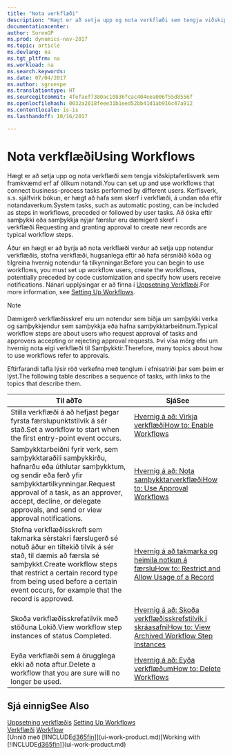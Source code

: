 ```yaml
---
title: "Nota verkflæði"
description: "Hægt er að setja upp og nota verkflæði sem tengja viðskiptaferlisverk sem framkvæmd erf af ólíkum notandi. Kerfisverk, s.s. sjálfvirk bókun, er hægt að hafa sem skerf í verkflæði, á undan eða eftir notandaverkum. Að óska eftir samþykki eða samþykkja nýjar færslur eru dæmigerð skref í verkflæði."
documentationcenter: 
author: SorenGP
ms.prod: dynamics-nav-2017
ms.topic: article
ms.devlang: na
ms.tgt_pltfrm: na
ms.workload: na
ms.search.keywords: 
ms.date: 07/04/2017
ms.author: sgroespe
ms.translationtype: HT
ms.sourcegitcommit: 4fefaef7380ac10836fcac404eea006f55d8556f
ms.openlocfilehash: 0032a2018feee31b1eed52bb41d1ab916c47a912
ms.contentlocale: is-is
ms.lasthandoff: 10/16/2017

---
```

# <a name="using-workflows"></a><span data-ttu-id="2bcbd-105">Nota verkflæði</span><span class="sxs-lookup"><span data-stu-id="2bcbd-105">Using Workflows</span></span>
<span data-ttu-id="2bcbd-106">Hægt er að setja upp og nota verkflæði sem tengja viðskiptaferlisverk sem framkvæmd erf af ólíkum notandi.</span><span class="sxs-lookup"><span data-stu-id="2bcbd-106">You can set up and use workflows that connect business-process tasks performed by different users.</span></span> <span data-ttu-id="2bcbd-107">Kerfisverk, s.s. sjálfvirk bókun, er hægt að hafa sem skerf í verkflæði, á undan eða eftir notandaverkum.</span><span class="sxs-lookup"><span data-stu-id="2bcbd-107">System tasks, such as automatic posting, can be included as steps in workflows, preceded or followed by user tasks.</span></span> <span data-ttu-id="2bcbd-108">Að óska eftir samþykki eða samþykkja nýjar færslur eru dæmigerð skref í verkflæði.</span><span class="sxs-lookup"><span data-stu-id="2bcbd-108">Requesting and granting approval to create new records are typical workflow steps.</span></span>  

 <span data-ttu-id="2bcbd-109">Áður en hægt er að byrja að nota verkflæði verður að setja upp notendur verkflæðis, stofna verkflæði, hugsanlega eftir að hafa sérsniðið kóða og tilgreina hvernig notendur fá tilkynningar.</span><span class="sxs-lookup"><span data-stu-id="2bcbd-109">Before you can begin to use workflows, you must set up workflow users, create the workflows, potentially preceded by code customization and specify how users receive notifications.</span></span> <span data-ttu-id="2bcbd-110">Nánari upplýsingar er að finna í [Uppsetning Verkflæði](across-set-up-workflows.md).</span><span class="sxs-lookup"><span data-stu-id="2bcbd-110">For more information, see [Setting Up Workflows](across-set-up-workflows.md).</span></span>  

> [!NOTE]  
>  <span data-ttu-id="2bcbd-111">Dæmigerð verkflæðisskref eru um notendur sem biðja um samþykki verka og samþykkjendur sem samþykkja eða hafna samþykktarbeiðnum.</span><span class="sxs-lookup"><span data-stu-id="2bcbd-111">Typical workflow steps are about users who request approval of tasks and approvers accepting or rejecting approval requests.</span></span> <span data-ttu-id="2bcbd-112">Því vísa mörg efni um hvernig nota eigi verkflæði til Samþykktir.</span><span class="sxs-lookup"><span data-stu-id="2bcbd-112">Therefore, many topics about how to use workflows refer to approvals.</span></span>  

 <span data-ttu-id="2bcbd-113">Eftirfarandi tafla lýsir röð verkefna með tenglum í efnisatriði þar sem þeim er lýst.</span><span class="sxs-lookup"><span data-stu-id="2bcbd-113">The following table describes a sequence of tasks, with links to the topics that describe them.</span></span>  

|<span data-ttu-id="2bcbd-114">**Til að**</span><span class="sxs-lookup"><span data-stu-id="2bcbd-114">**To**</span></span>|<span data-ttu-id="2bcbd-115">**Sjá**</span><span class="sxs-lookup"><span data-stu-id="2bcbd-115">**See**</span></span>|  
|------------|-------------|  
|<span data-ttu-id="2bcbd-116">Stilla verkflæði á að hefjast þegar fyrsta færslupunktstilvik á sér stað.</span><span class="sxs-lookup"><span data-stu-id="2bcbd-116">Set a workflow to start when the first entry-point event occurs.</span></span>|[<span data-ttu-id="2bcbd-117">Hvernig á að: Virkja verkflæði</span><span class="sxs-lookup"><span data-stu-id="2bcbd-117">How to: Enable Workflows</span></span>](across-how-to-enable-workflows.md)|  
|<span data-ttu-id="2bcbd-118">Samþykktarbeiðni fyrir verk, sem samþykktaraðili samþykkirðu, hafnarðu eða úthlutar samþykktum, og sendir eða ferð yfir samþykktartilkynningar.</span><span class="sxs-lookup"><span data-stu-id="2bcbd-118">Request approval of a task, as an approver, accept, decline, or delegate approvals, and send or view approval notifications.</span></span>|[<span data-ttu-id="2bcbd-119">Hvernig á að: Nota samþykktarverkflæði</span><span class="sxs-lookup"><span data-stu-id="2bcbd-119">How to: Use Approval Workflows</span></span>](across-how-use-approval-workflows.md)|  
|<span data-ttu-id="2bcbd-120">Stofna verkflæðisskreft sem takmarka sérstakri færslugerð sé notuð áður en tiltekið tilvik á sér stað, til dæmis að færsla sé samþykkt.</span><span class="sxs-lookup"><span data-stu-id="2bcbd-120">Create workflow steps that restrict a certain record type from being used before a certain event occurs, for example that the record is approved.</span></span>|[<span data-ttu-id="2bcbd-121">Hvernig á að takmarka og heimila notkun á færslu</span><span class="sxs-lookup"><span data-stu-id="2bcbd-121">How to: Restrict and Allow Usage of a Record</span></span>](across-how-to-restrict-and-allow-usage-of-a-record.md)|  
|<span data-ttu-id="2bcbd-122">Skoða verkflæðisskrefatilvik með stöðuna Lokið.</span><span class="sxs-lookup"><span data-stu-id="2bcbd-122">View workflow step instances of status Completed.</span></span>|[<span data-ttu-id="2bcbd-123">Hvernig á að: Skoða verkflæðisskrefstilvik í skráasafni</span><span class="sxs-lookup"><span data-stu-id="2bcbd-123">How to: View Archived Workflow Step Instances</span></span>](across-how-to-view-archived-workflow-step-instances.md)|  
|<span data-ttu-id="2bcbd-124">Eyða verkflæði sem á örugglega ekki að nota aftur.</span><span class="sxs-lookup"><span data-stu-id="2bcbd-124">Delete a workflow that you are sure will no longer be used.</span></span>|[<span data-ttu-id="2bcbd-125">Hvernig á að: Eyða verkflæðum</span><span class="sxs-lookup"><span data-stu-id="2bcbd-125">How to: Delete Workflows</span></span>](across-how-to-delete-workflows.md)|  

## <a name="see-also"></a><span data-ttu-id="2bcbd-126">Sjá einnig</span><span class="sxs-lookup"><span data-stu-id="2bcbd-126">See Also</span></span>  
<span data-ttu-id="2bcbd-127">[Uppsetning verkflæðis](across-set-up-workflows.md) </span><span class="sxs-lookup"><span data-stu-id="2bcbd-127">[Setting Up Workflows](across-set-up-workflows.md) </span></span>  
<span data-ttu-id="2bcbd-128">[Verkflæði](across-workflow.md) </span><span class="sxs-lookup"><span data-stu-id="2bcbd-128">[Workflow](across-workflow.md) </span></span>  
<span data-ttu-id="2bcbd-129">[Unnið með [!INCLUDE[d365fin](includes/d365fin_md.md)]](ui-work-product.md)</span><span class="sxs-lookup"><span data-stu-id="2bcbd-129">[Working with [!INCLUDE[d365fin](includes/d365fin_md.md)]](ui-work-product.md)</span></span>


